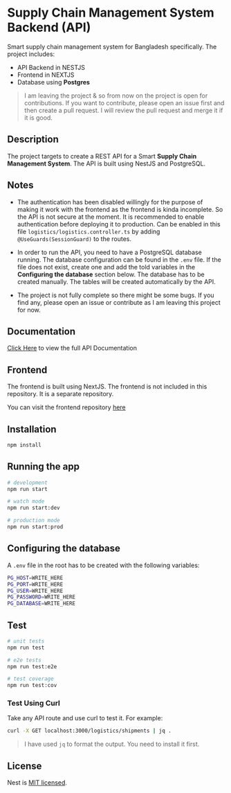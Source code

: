 # Supply Chain Management System Backend (API)

Smart supply chain management system for Bangladesh specifically. The project includes:

- API Backend in NESTJS
- Frontend in NEXTJS
- Database using **Postgres**

> I am leaving the project & so from now on the project is open for contributions. If you want to contribute, please open an issue first and then create a pull request. I will review the pull request and merge it if it is good.

## Description

The project targets to create a REST API for a Smart **Supply Chain Management System**. The API is built using NestJS and PostgreSQL.

## Notes

- The authentication has been disabled willingly for the purpose of making it work with the frontend as the frontend is kinda incomplete. So the API is not secure at the moment. It is recommended to enable authentication before deploying it to production. Can be enabled in this file `logistics/logistics.controller.ts` by adding `@UseGuards(SessionGuard)` to the routes.

- In order to run the API, you need to have a PostgreSQL database running. The database configuration can be found in the `.env` file. If the file does not exist, create one and add the told variables in the **Configuring the database** section below. The database has to be created manually. The tables will be created automatically by the API.

- The project is not fully complete so there might be some bugs. If you find any, please open an issue or contribute as I am leaving this project for now.

## Documentation

[Click Here](https://documenter.getpostman.com/view/21420955/2s9YXk3gYw) to view the full API Documentation

## Frontend

The frontend is built using NextJS. The frontend is not included in this repository. It is a separate repository.

You can visit the frontend repository [here](https://github.com/Abir-Tx/scms-web)

## Installation

```bash
npm install
```

## Running the app

```bash
# development
npm run start

# watch mode
npm run start:dev

# production mode
npm run start:prod
```

## Configuring the database

A `.env` file in the root has to be created with the following variables:

```bash
PG_HOST=WRITE_HERE
PG_PORT=WRITE_HERE
PG_USER=WRITE_HERE
PG_PASSWORD=WRITE_HERE
PG_DATABASE=WRITE_HERE
```

## Test

```bash
# unit tests
npm run test

# e2e tests
npm run test:e2e

# test coverage
npm run test:cov
```

### Test Using Curl

Take any API route and use curl to test it. For example:

```bash
curl -X GET localhost:3000/logistics/shipments | jq .
```

> I have used `jq` to format the output. You need to install it first.

## License

Nest is [MIT licensed](LICENSE).
